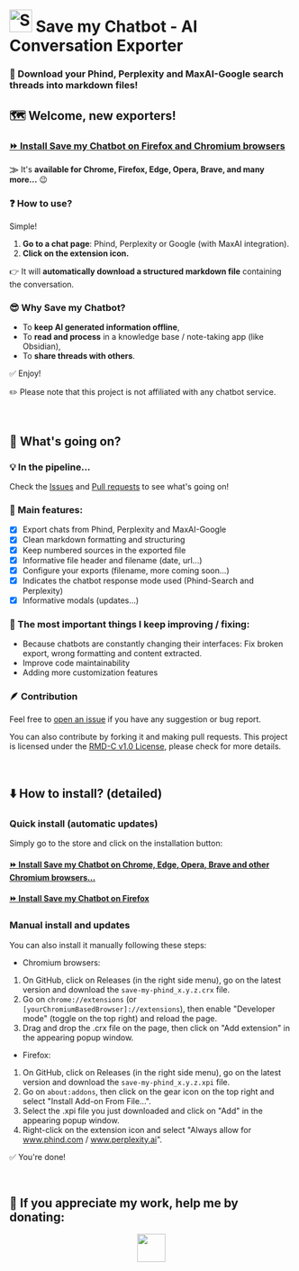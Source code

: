 # <img alt="SaveMyChatbot logo" src="./src/assets/icons/icon-128.png" style="width:40px"> Save my Chatbot - AI Conversation Exporter
### 🚀 Download your Phind, Perplexity and MaxAI-Google search threads into markdown files!

## 🗺️ Welcome, new exporters!

<h3>
  <a href="https://save.hugocollin.com/get">⏩ Install Save my Chatbot on Firefox and Chromium browsers</a>
</h3>

&#x2A20; It's **available for Chrome, Firefox, Edge, Opera, Brave, and many more...** 😉

### ❓ How to use?
Simple!
1. **Go to a chat page**: Phind, Perplexity or Google (with MaxAI integration).
2. **Click on the extension icon.**

👉 It will **automatically download a structured markdown file** containing the conversation.

### 😎 Why Save my Chatbot?
- To **keep AI generated information offline**,
- To **read and process** in a knowledge base / note-taking app (like Obsidian),
- To **share threads with others**.

✅ Enjoy!

✏️ Please note that this project is not affiliated with any chatbot service.

<br>

## 🚀 What's going on?

### 💡 In the pipeline...
Check the [Issues](https://github.com/Hugo-COLLIN/SaveMyPhind-conversation-exporter/issues) and [Pull requests](https://github.com/Hugo-COLLIN/SaveMyPhind-conversation-exporter/pulls) to see what's going on! 

### 🎯 Main features:
- [x] Export chats from Phind, Perplexity and MaxAI-Google
- [x] Clean markdown formatting and structuring
- [x] Keep numbered sources in the exported file
- [x] Informative file header and filename (date, url...)
- [x] Configure your exports (filename, more coming soon...)
- [x] Indicates the chatbot response mode used (Phind-Search and Perplexity)
- [x] Informative modals (updates...)

### 🤯 The most important things I keep improving / fixing:
- Because chatbots are constantly changing their interfaces: Fix broken export, wrong formatting and content extracted.
- Improve code maintainability
- Adding more customization features

### 🪶 Contribution
Feel free to [open an issue](https://github.com/Hugo-COLLIN/SaveMyPhind-conversation-exporter/issues/new) if you have any suggestion or bug report.

You can also contribute by forking it and making pull requests. This project is licensed under the [RMD-C v1.0 License](LICENSE.txt), please check for more details.

<br>


## ⬇️ How to install? (detailed)
### Quick install (automatic updates)
Simply go to the store and click on the installation button:
#### [⏩ Install Save my Chatbot on Chrome, Edge, Opera, Brave and other Chromium browsers...](https://chrome.google.com/webstore/detail/agklnagmfeooogcppjccdnoallkhgkod)
#### [⏩ Install Save my Chatbot on Firefox](https://addons.mozilla.org/fr/firefox/addon/save-my-phind)

### Manual install and updates
You can also install it manually following these steps:
- Chromium browsers:
1. On GitHub, click on Releases (in the right side menu), go on the latest version and download the `save-my-phind_x.y.z.crx` file.
2. Go on `chrome://extensions` (or `[yourChromiumBasedBrowser]://extensions`), then enable "Developer mode" (toggle on the top right) and reload the page.
3. Drag and drop the .crx file on the page, then click on "Add extension" in the appearing popup window.

- Firefox:
1. On GitHub, click on Releases (in the right side menu), go on the latest version and download the `save-my-phind_x.y.z.xpi` file.
2. Go on `about:addons`, then click on the gear icon on the top right and select "Install Add-on From File...".
3. Select the .xpi file you just downloaded and click on "Add" in the appearing popup window.
4. Right-click on the extension icon and select "Always allow for www.phind.com / www.perplexity.ai".

✅ You're done!

<br>

## 💌 If you appreciate my work, help me by donating:
  <div align="center">
      <a href="https://save.hugocollin.com/support" target="_blank"><img src="https://img.shields.io/badge/PayPal-00457C?style=for-the-badge&logo=paypal&logoColor=white" height="50px"/></a> 
  </div>
